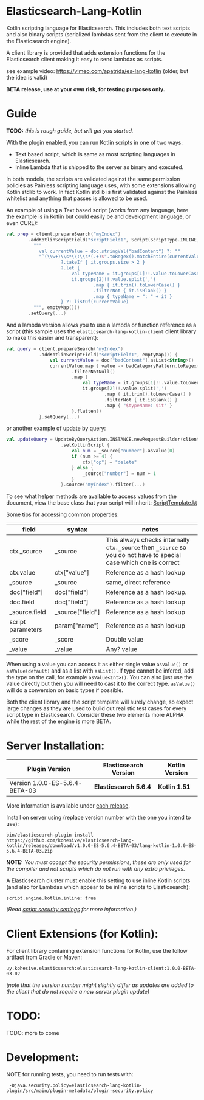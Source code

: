 # Elasticsearch-Lang-Kotlin

Kotlin scripting language for Elasticsearch.  This includes both text scripts and also
binary scripts (serialized lambdas sent from the client to execute in the Elasticsearch
engine).

A client library is provided that adds extension functions for the Elasticsearch client
making it easy to send lambdas as scripts.

see example video: https://vimeo.com/apatrida/es-lang-kotlin (older, but the idea is valid)
 
**BETA release, use at your own risk, for testing purposes only.**

# Guide

**TODO:** *this is rough guide, but will get you started.*

With the plugin enabled, you can run Kotlin scripts in one of two ways:

* Text based script, which is same as most scripting languages in Elasticsearch.
* Inline Lambda that is shipped to the server as binary and executed.

In both models, the scripts are validated against the same permission policies as Painless scripting language uses, with
some extensions allowing Kotlin stdlib to work.  In fact Kotlin stdlib is first validated against the Painless whitelist
and anything that passes is allowed to be used.

An example of using a Text based script (works from any language, here the example is in Kotlin but could easily be
and development language, or even CURL):

```kotlin
val prep = client.prepareSearch("myIndex")
        .addKotlinScriptField("scriptField1", Script(ScriptType.INLINE, "kotlin", 
          """
            val currentValue = doc.stringVal("badContent") ?: ""
            "^(\\w+)\\s*\\:\\s*(.+)$".toRegex().matchEntire(currentValue)
                    ?.takeIf { it.groups.size > 2 }
                    ?.let {
                        val typeName = it.groups[1]!!.value.toLowerCase()
                        it.groups[2]!!.value.split(',')
                                .map { it.trim().toLowerCase() }
                                .filterNot { it.isBlank() }
                                .map { typeName + ": " + it }
                    } ?: listOf(currentValue)
          """, emptyMap()))
        .setQuery(...)
```

And a lambda version allows you to use a lambda or function reference as a script (this sample uses the `elasticsearch-lang-kotlin-client`
client library to make this easier and transparent):

```kotlin
val query = client.prepareSearch("myIndex")
            .addKotlinScriptField("scriptField1", emptyMap()) {
                val currentValue = doc["badContent"].asList<String>()
                currentValue.map { value -> badCategoryPattern.toRegex().matchEntire(value)?.takeIf { it.groups.size > 2 } }
                        .filterNotNull()
                        .map {
                            val typeName = it.groups[1]!!.value.toLowerCase()
                            it.groups[2]!!.value.split(',')
                                    .map { it.trim().toLowerCase() }
                                    .filterNot { it.isBlank() }
                                    .map { "$typeName: $it" }
                        }.flatten()
            }.setQuery(...)
```

or another example of update by query:

```kotlin
val updateQuery = UpdateByQueryAction.INSTANCE.newRequestBuilder(client)
                    .setKotlinScript {
                        val num = _source["number"].asValue(0)
                        if (num >= 4) {
                            ctx["op"] = "delete"
                        } else {
                            _source["number"] = num + 1
                        }
                    }.source("myIndex").filter(...)
```

To see what helper methods are available to access values from the document, view the base class that your script will 
inherit:  [ScriptTemplate.kt](elasticsearch-lang-kotlin-common/src/main/kotlin/uy/kohesive/elasticsearch/kotlinscript/common/ScriptTemplate.kt)

Some tips for accessing common properties:

|field|syntax|notes|
|-----|------|-----|
|ctx._source|_source|This always checks internally `ctx._source` then `_source` so you do not have to special case which one is correct|
|ctx.value|ctx["value"]|Reference as a hash lookup|
|_source|_source|same, direct reference|
|doc["field"]|doc["field"]|Reference as a hash lookup.|
|doc.field|doc["field"]|Reference as a hash lookup|
|_source.field|_source["field"]|Reference as a hash lookup|
|script parameters|param["name"]|Reference as a hash lookup|
|_score|_score|Double value|
|_value|_value|Any? value|

When using a value you can access it as either single value `asValue()` or `asValue(default)` and as
a list with `asList()`.  If type cannot be infered, add the type on the call, for example `asValue<Int>()`. 
You can also just use the value directly but then you will need to cast it to the correct type.  `asValue()` 
will do a conversion on basic types if possible.

Both the client library and the script template will surely change, so expect large changes as they are used to build
out realistic test cases for every script type in Elasticsearch.  Consider these two elements more ALPHA while the rest
of the engine is more BETA.


# Server Installation:

|Plugin Version|Elasticsearch Version|Kotlin Version|
|--------------|---------------------|--------------|
|Version 1.0.0-ES-5.6.4-BETA-03|**Elasticsearch 5.6.4**|**Kotlin 1.51**|

More information is available under [each release](https://github.com/kohesive/elasticsearch-lang-kotlin/releases).

Install on server using (replace version number with the one you intend to use):

```
bin/elasticsearch-plugin install https://github.com/kohesive/elasticsearch-lang-kotlin/releases/download/v1.0.0-ES-5.6.4-BETA-03/lang-kotlin-1.0.0-ES-5.6.4-BETA-03.zip
```

**NOTE:**  *You must accept the security permissions, these are only used for the compiler and not scripts which do not run with any extra privileges.*

A Elasticsearch cluster must enable this setting to use inline Kotlin scripts (and also for Lambdas which appear to be inline scripts to Elasticsearch):
```
script.engine.kotlin.inline: true
```

*(Read [script security settings](https://www.elastic.co/guide/en/elasticsearch/reference/5.6/modules-scripting-security.html) for more information.)*

# Client Extensions (for Kotlin):

For client library containing extension functions for Kotlin, use the follow artifact from Gradle or Maven:
```
uy.kohesive.elasticsearch:elasticsearch-lang-kotlin-client:1.0.0-BETA-03.02
```

_(note that the version number might slightly differ as updates are added to the client that do not require a new server plugin update)_

# TODO:

TODO: more to come

# Development:

NOTE for running tests, you need to run tests with:
```
 -Djava.security.policy=elasticsearch-lang-kotlin-plugin/src/main/plugin-metadata/plugin-security.policy
```

